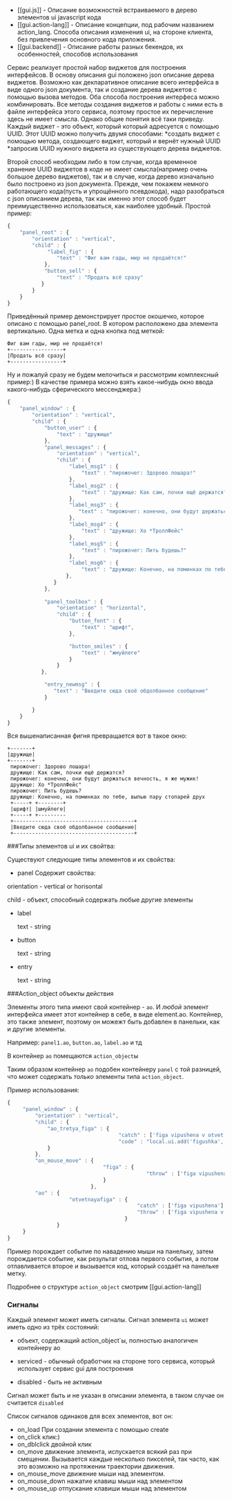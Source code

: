 * [[gui.js]] - Описание возможностей встраиваемого в дерево элементов ui javascript кода 
* [[gui.action-lang]] - Описание концепции, под рабочим названием action_lang. Способа описания изменения ui,
на стороне клиента, без привлечения основного кода приложения. 
* [[gui.backend]] - Описание работы разных бекендов, их особенностей, способов использования

Сервис реализует простой набор виджетов для построения интерфейсов. В основу описания gui положено json описание дерева виджетов. Возможно как декларативное описание всего интерфейса в виде одного json документа, так и создание дерева виджетов с помощью вызова методов. Оба способа построения интерфеса можно комбинировать.
Все методы создания виджетов и работы с ними есть в файле интерфейса этого сервиса, поэтому простое их перечисление здесь не имеет смысла. Однако общие понятия всё таки приведу.
Каждый виджет - это объект, который который адресуется с помощью UUID. Этот UUID можно получить двумя способами:
*создать виджет с помощью метода, создающего виджет, который и вернёт нужный UUID 
*запросив UUID нужного виджета из существующего дерева виджетов. 

Второй способ необходим либо в том случае, когда временное хранение UUID виджетов в коде не имеет смысла(например очень большое дерево виджетов), так и в случае, когда дерево изначально было построено из json документа.
Прежде, чем покажем немного работающего кода(пусть и упрощённого псевдокода), надо разобраться с json описанием дерева, так как именно этот способ будет преимущественно использоваться, как наиболее удобный.
Простой пример:

```js
{
    "panel_root" : {
        "orientation" : "vertical",
        "child" : {
             "label_fig" : {
                "text" : "Фиг вам гады, мир не продаётся!"
            },
            "button_sell" : {
                "text" : "Продать всё сразу"
           }
        }
    }
}
```
Приведённый пример демонстрирует простое окошечко, которое описано с помощью panel_root. В котором расположено два элемента вертикально. Одна метка и одна кнопка под меткой:
    
    Фиг вам гады, мир не продаётся!
    +-----------------+
    |Продать всё сразу|
    +-----------------+

Ну и пожалуй сразу не будем мелочиться и рассмотрим комплексный пример:) В качестве примера можно взять какое-нибудь окно ввода какого-нибудь сферического мессенджера:)
```js
{
    "panel_window" : {
        "orientation" : "vertical",
        "child" : {
            "button_user" : {
                "text" : "дружище"
            },
            "panel_messages" : {
                "orientation" : "vertical",
                "child" : {
                    "label_msg1" : {
                        "text" : "пирожочег: Здорово лошара!"
                    },
                    "label_msg2" : {
                        "text" : "дружище: Как сам, почки ещё держатся?"
                    },
                    "label_msg3" : {
                       "text" : "пирожочег: конечно, они будут держаться вечность, я же мужик!"
                    },
                    "label_msg4" : {
                        "text" : "дружище: Хо *ТроллФейс"
                    },
                    "label_msg5" : {
                        "text" : "пирожочег: Пить будешь?"
                    },
                    "label_msg6" : {
                        "text" : "дружище: Конечно, на поминках по тебе, выпью пару стопарей друх"
                   },
               }
            },
            
            "panel_toolbox" : {
                "orientation" : "horizontal",
                "child" : {
                    "button_font" : {
                        "text" : "шрифт",
                    },

                    "button_smiles" : {
                        "text" : "жмуйлеге"
                    }
                } 
           },

            "entry_newmsg" : {
               "text" : "Введите сюда своё обдолбанное сообщение"
            }

        }  
    }
}
```
Вся вышенаписанная фигня превращается вот в такое окно:

    +-------+
    |дружище|
    +-------+
     пирожочег: Здорово лошара!
     дружище: Как сам, почки ещё держатся?
     пирожочег: конечно, они будут держаться вечность, я же мужик!
     дружище: Хо *ТроллФейс"
     пирожочег: Пить будешь?
     дружище: Конечно, на поминках по тебе, выпью пару стопарей друх
     +-----+ +--------+
     |шрифт| |шмуйлеге|
     +-----+ +---------
     +---------------------------------------+
     |Введите сюда своё обдолбанное сообщение|
     +---------------------------------------+

###Типы элементов ui и их свойтва:

Существуют следующие типы элементов и их свойства:

* panel
 Содержит свойства:

 orientation - vertical or horisontal

 child - объект, способный содержать любые другие элементы
 
* label

  text - string 

* button

  text - string

* entry 

  text - string

###Action_object объекты действия

Элементы этого типа имеют свой контейнер - `ao`. И _любой_ элемент интерфейса имеет этот контейнер в себе, в виде element.ao. Контейнер, это также элемент, поэтому он можежт быть добавлен в панельки, как и другие элементы.

Например: `panel1.ao`, `button.ao`, `label.ao` и тд

В контейнер `ao` помещаются `action_object`ы

Таким образом контейнер `ao` подобен контейнеру `panel` с той разницей, что может содержать _только_ элементы типа `action_object`. 

Пример использования:

```javascript
{
     "panel_window" : {
         "orientation" : "vertical",
         "child" : {
             "ao_tretya_figa" : { 
                                    "catch" : ['figa vipushena v otvet'],
                                    "code" : "local.ui.add('figushka', 'label', { 'text' : 'vot tebe i figushka, do igralsya malcheg'})"
             }
         },
         "on_mouse_move" : { 
                               "figa" : { 
                                             "throw" : ['figa vipushena'] 
                               } 
                           },
         "ao" : { 
                    "otvetnayafiga" : { 
                                          "catch" : ['figa vipushena'],
                                          "throw" : ['figa vipushena v otvet'] 
                                      } 
                }
     } 
}
```

Пример порождает событие по навадению мыши на панельку, затем порождается событие, как результат отлова первого события, а потом отлавливается второе и вызывается код, который создаёт на панельке метку.

Подробнее о структуре `action_object` смотрим [[gui.action-lang]]

### Сигналы
 Каждый элемент может иметь сигналы.
 Сигнал элемента `ui` может иметь одно из трёх состояний: 

* объект, содержащий action_object`ы, полностью аналогичен контейнеру ao 

* serviced - обычный обработчик на стороне того сервиса, который использует сервис gui для построения

* disabled - быть не активным

Сигнал может быть и не указан в описании элемента, в таком случае он считается `disabled`

Список сигналов одинаков для всех элементов, вот он:

* on_load
  При создании элемента с помощью create
* on_click
  клик:)
* on_dblclick
  двойной клик
* on_move
  движение элемента, испускается всякий раз при смещении. Вызывается каждые несколько пикселей, так часто, как это возможно на протяжении траектории движения.
* on_mouse_move
  движение мыши над элементом.  
* on_mouse_down
  нажатие клавиш мыши над элементом
* on_mouse_up
  отпускание клавиши мыши над элементом